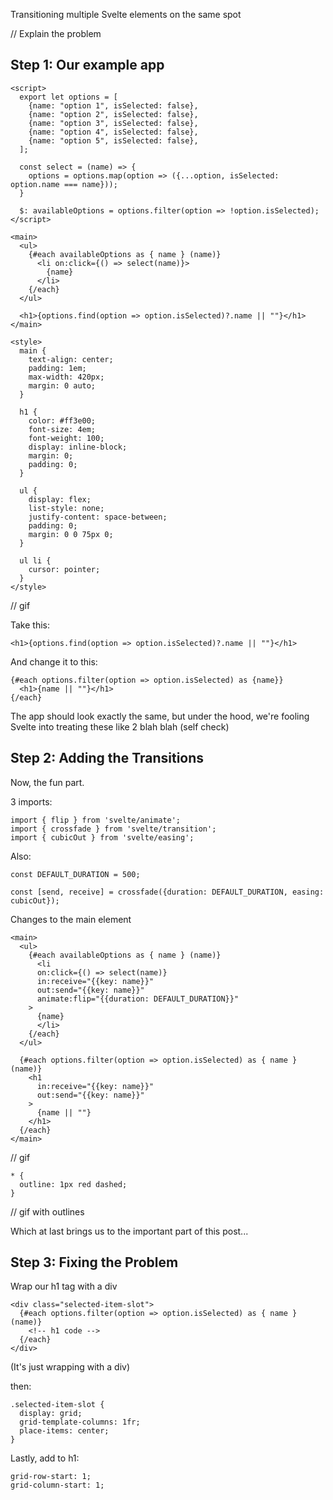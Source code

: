 Transitioning multiple Svelte elements on the same spot

// Explain the problem

## Step 1: Our example app

```sveltehtml
<script>
  export let options = [
    {name: "option 1", isSelected: false},
    {name: "option 2", isSelected: false},
    {name: "option 3", isSelected: false},
    {name: "option 4", isSelected: false},
    {name: "option 5", isSelected: false},
  ];

  const select = (name) => {
    options = options.map(option => ({...option, isSelected: option.name === name}));
  }

  $: availableOptions = options.filter(option => !option.isSelected);
</script>

<main>
  <ul>
    {#each availableOptions as { name } (name)}
      <li on:click={() => select(name)}>
        {name}
      </li>
    {/each}
  </ul>

  <h1>{options.find(option => option.isSelected)?.name || ""}</h1>
</main>

<style>
  main {
    text-align: center;
    padding: 1em;
    max-width: 420px;
    margin: 0 auto;
  }

  h1 {
    color: #ff3e00;
    font-size: 4em;
    font-weight: 100;
    display: inline-block;
    margin: 0;
    padding: 0;
  }

  ul {
    display: flex;
    list-style: none;
    justify-content: space-between;
    padding: 0;
    margin: 0 0 75px 0;
  }

  ul li {
    cursor: pointer;
  }
</style>
```

// gif

Take this:

```sveltehtml
<h1>{options.find(option => option.isSelected)?.name || ""}</h1>
```

And change it to this: 

```sveltehtml
{#each options.filter(option => option.isSelected) as {name}}
  <h1>{name || ""}</h1>
{/each}
```

The app should look exactly the same, but under the hood, we're fooling Svelte into treating these like 2 blah blah (self check)

## Step 2: Adding the Transitions

Now, the fun part.

3 imports:

```sveltehtml
import { flip } from 'svelte/animate';
import { crossfade } from 'svelte/transition';
import { cubicOut } from 'svelte/easing';
```

Also:

```sveltehtml
const DEFAULT_DURATION = 500;

const [send, receive] = crossfade({duration: DEFAULT_DURATION, easing: cubicOut});
```

Changes to the main element

```sveltehtml
<main>
  <ul>
    {#each availableOptions as { name } (name)}
      <li
      on:click={() => select(name)}
      in:receive="{{key: name}}"
      out:send="{{key: name}}"
      animate:flip="{{duration: DEFAULT_DURATION}}"
    >
      {name}
      </li>
    {/each}
  </ul>

  {#each options.filter(option => option.isSelected) as { name } (name)}
    <h1
      in:receive="{{key: name}}"
      out:send="{{key: name}}"
    >
      {name || ""}
    </h1>
  {/each}
</main>
```

// gif

```sveltehtml
* {
  outline: 1px red dashed;
}
```

// gif with outlines

Which at last brings us to the important part of this post...

## Step 3: Fixing the Problem

Wrap our h1 tag with a div

```sveltehtml
<div class="selected-item-slot">
  {#each options.filter(option => option.isSelected) as { name } (name)}
    <!-- h1 code -->
  {/each}
</div>
```

(It's just wrapping with a div)

then:

```sveltehtml
.selected-item-slot {
  display: grid;
  grid-template-columns: 1fr;
  place-items: center;
}
```

Lastly, add to h1:

```sveltehtml
grid-row-start: 1;
grid-column-start: 1;
```
